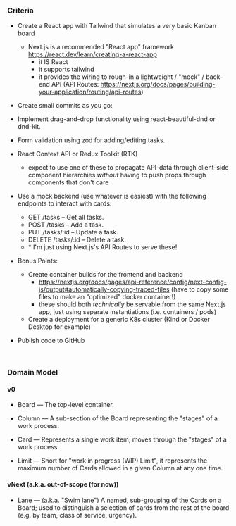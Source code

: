### Criteria ###

- Create a React app with Tailwind that simulates a very basic Kanban board
  - Next.js is a recommended "React app" framework
    https://react.dev/learn/creating-a-react-app
    - it IS React
    - it supports tailwind
    - it provides the wiring to rough-in a lightweight / "mock" / back-end API
      (API Routes: https://nextjs.org/docs/pages/building-your-application/routing/api-routes)

- Create small commits as you go:

- Implement drag-and-drop functionality using react-beautiful-dnd or dnd-kit.

- Form validation using zod for adding/editing tasks.

- React Context API or Redux Toolkit (RTK)
  - expect to use one of these to propagate API-data through client-side component
    hierarchies _without_ having to push props through components that don't care

- Use a mock backend (use whatever is easiest) with the following endpoints to interact with cards:
  - GET /tasks – Get all tasks.
  - POST /tasks – Add a task.
  - PUT /tasks/:id – Update a task.
  - DELETE /tasks/:id – Delete a task.
  - \* I'm just using Next.js's API Routes to serve these!

- Bonus Points:
  - Create container builds for the frontend and backend
    - https://nextjs.org/docs/pages/api-reference/config/next-config-js/output#automatically-copying-traced-files
      (have to copy some files to make an "optimized" docker container!)
    - these should both _technically_ be servable from the same Next.js app, just using 
      separate instantiations (i.e. containers / pods)
  - Create a deployment for a generic K8s cluster (Kind or Docker Desktop for example)
  
- Publish code to GitHub

&nbsp;

### Domain Model ###

#### v0 ####

- Board &mdash; The top-level container.

- Column &mdash; A sub-section of the Board representing the "stages" of a work process.

- Card &mdash; Represents a single work item; moves through the "stages" of a work process.

- Limit &mdash; Short for "work in progress (WIP) Limit", it represents the maximum number of Cards allowed in a given Column at any one time.

#### vNext (a.k.a. out-of-scope (for now)) ####

- Lane &mdash; (a.k.a. "Swim lane") A named, sub-grouping of the Cards on a Board; used to distinguish a selection of cards from the rest of the board (e.g. by team, class of service, urgency).